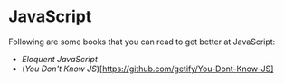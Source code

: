 # JavaScript

Following are some books that you can read to get better at JavaScript:

* *Eloquent JavaScript*
* (*You Don't Know JS*)[https://github.com/getify/You-Dont-Know-JS]
